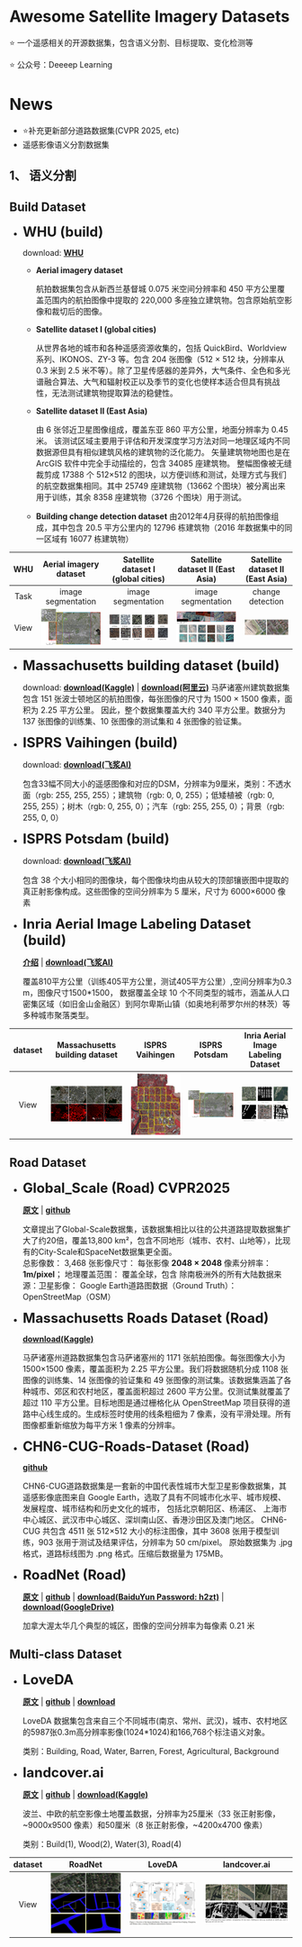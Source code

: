 

# Awesome Satellite Imagery Datasets 

⭐ 一个遥感相关的开源数据集，包含语义分割、目标提取、变化检测等 

⭐ 公众号：Deeeep Learning

# News
- ⭐补充更新部分道路数据集(CVPR 2025, etc)
- 遥感影像语义分割数据集

## 1、 语义分割
## Build Dataset
- **<font size=5>WHU (build)</font>**
 
    download: [**WHU**](http://gpcv.whu.edu.cn/data/building_dataset.html) 
      
  - **Aerial imagery dataset**
    
    航拍数据集包含从新西兰基督城 0.075 米空间分辨率和 450 平方公里覆盖范围内的航拍图像中提取的 220,000 多座独立建筑物。包含原始航空影像和裁切后的图像。

  - **Satellite dataset I (global cities)**
  
    从世界各地的城市和各种遥感资源收集的，包括 QuickBird、Worldview 系列、IKONOS、ZY-3 等。包含 204 张图像（512 × 512 块，分辨率从 0.3 米到 2.5 米不等）。除了卫星传感器的差异外，大气条件、全色和多光谱融合算法、大气和辐射校正以及季节的变化也使样本适合但具有挑战性，无法测试建筑物提取算法的稳健性。

  - **Satellite dataset Ⅱ (East Asia)**
  
    由 6 张邻近卫星图像组成，覆盖东亚 860 平方公里，地面分辨率为 0.45 米。
    该测试区域主要用于评估和开发深度学习方法对同一地理区域内不同数据源但具有相似建筑风格的建筑物的泛化能力。
    矢量建筑物地图也是在 ArcGIS 软件中完全手动描绘的，包含 34085 座建筑物。
    整幅图像被无缝裁剪成 17388 个 512×512 的图块，以方便训练和测试，处理方式与我们的航空数据集相同。其中 25749 座建筑物（13662 个图块）被分离出来用于训练，其余 8358 座建筑物（3726 个图块）用于测试。

   - **Building change detection dataset**
  由2012年4月获得的航拍图像组成，其中包含 20.5 平方公里内的 12796 栋建筑物（2016 年数据集中的同一区域有 16077 栋建筑物）


| WHU  |  Aerial imagery dataset   | Satellite dataset I (global cities) |  Satellite dataset Ⅱ (East Asia)  | Satellite dataset Ⅱ (East Asia) |   
|:----:|:-------------------------:|:-----------------------------------:|:---------------------------------:|:-------------------------------:|
| Task |    image segmentation     |         image segmentation          |        image segmentation         |        change detection         |    
| View |  ![img_1.png](img_1.png)  |       ![img_3.png](img_3.png)       |      ![img_4.png](img_4.png)      |     ![img_5.png](img_5.png)     |  

- **<font size=5>Massachusetts building dataset (build)</font>**
  
    download: [**download(Kaggle)**](https://www.kaggle.com/datasets/balraj98/massachusetts-buildings-dataset) | [**download(阿里云)**](https://tianchi.aliyun.com/dataset/93425) 
    马萨诸塞州建筑数据集包含 151 张波士顿地区的航拍图像，每张图像的尺寸为 1500 × 1500 像素，面积为 2.25 平方公里。 
    因此，整个数据集覆盖大约 340 平方公里。数据分为 137 张图像的训练集、10 张图像的测试集和 4 张图像的验证集。

- **<font size=5>ISPRS Vaihingen (build)</font>**
 
  download: [**download(飞浆AI)**](https://aistudio.baidu.com/datasetdetail/245379) 
      
  包含33幅不同大小的遥感图像和对应的DSM，分辨率为9厘米，类别：不透水面（rgb: 255, 255, 255）；建筑物（rgb: 0, 0, 255）；低矮植被（rgb: 0, 255, 255）；树木（rgb: 0, 255, 0）；汽车（rgb: 255, 255, 0）；背景（rgb: 255, 0, 0）

- **<font size=5>ISPRS Potsdam (build)</font>**
 
  download: [**download(飞浆AI)**](https://aistudio.baidu.com/datasetdetail/145287) 
      
  包含 38 个大小相同的图像块，每个图像块均由从较大的顶部镶嵌图中提取的真正射影像构成。这些图像的空间分辨率为 5 厘米，尺寸为 6000×6000 像素

- **<font size=5>Inria Aerial Image Labeling Dataset (build)</font>**

  [**介绍**](https://project.inria.fr/aerialimagelabeling/) |   [**download(飞浆AI)**](https://aistudio.baidu.com/datasetdetail/126725)

  覆盖810平方公里（训练405平方公里，测试405平方公里）,空间分辨率为0.3 m，图像尺寸1500*1500， 数据覆盖全球 10 个不同类型的城市，涵盖从人口密集区域（如旧金山金融区）到阿尔卑斯山镇（如奥地利蒂罗尔州的林茨）等多种城市聚落类型。

| dataset | Massachusetts building dataset |       ISPRS Vaihingen        |      ISPRS Potsdam      | Inria Aerial Image Labeling Dataset |
|:-------:|:------------------------------:|:----------------------------:|:-----------------------:|:-----------------------------------:| 
|  View   |   ![img_6.png](img_6.png)      |   ![img_7.png](img_7.png)    | ![img_1.png](img_1.png) |      ![img_9.png](img_9.png)        |      ![img_4.png](img_4.png)      |  |  

## Road Dataset
- **<font size=5>Global_Scale (Road) CVPR2025</font>**

  [**原文**](https://arxiv.org/pdf/2411.16733) | [**github**](https://github.com/earth-insights/samroadplus?tab=readme-ov-file) 
  
  文章提出了Global-Scale数据集，该数据集相比以往的公共道路提取数据集扩大了约20倍，覆盖13,800 km²，包含不同地形（城市、农村、山地等），比现有的City-Scale和SpaceNet数据集更全面。
  </br>总影像数： 3,468 张影像尺寸： 每张影像 **2048 × 2048** 像素分辨率： **1m/pixel**； 地理覆盖范围： 覆盖全球，包含 除南极洲外的所有大陆数据来源：卫星影像： Google Earth道路图数据（Ground Truth）： OpenStreetMap（OSM）
  
- **<font size=5>Massachusetts Roads Dataset (Road)</font>**

  [**download(Kaggle)**](https://www.kaggle.com/datasets/balraj98/massachusetts-roads-dataset)

  马萨诸塞州道路数据集包含马萨诸塞州的 1171 张航拍图像。每张图像大小为 1500×1500 像素，覆盖面积为 2.25 平方公里。我们将数据随机分成 1108 张图像的训练集、14 张图像的验证集和 49 张图像的测试集。该数据集涵盖了各种城市、郊区和农村地区，覆盖面积超过 2600 平方公里。仅测试集就覆盖了超过 110 平方公里。目标地图是通过栅格化从 OpenStreetMap 项目获得的道路中心线生成的。生成标签时使用的线条粗细为 7 像素，没有平滑处理。所有图像都重新缩放为每平方米 1 像素的分辨率。

- **<font size=5>CHN6-CUG-Roads-Dataset (Road)</font>**

  [**github**](https://github.com/CUG-URS/CHN6-CUG-Roads-Dataset)

  CHN6-CUG道路数据集是一套新的中国代表性城市大型卫星影像数据集，其遥感影像底图来自 Google Earth，选取了具有不同城市化水平、城市规模、发展程度、城市结构和历史文化的城市，
  包括北京朝阳区、杨浦区、  上海市中心城区、武汉市中心城区、深圳南山区、香港沙田区及澳门地区。
  CHN6-CUG 共包含 4511 张 512×512 大小的标注图像，其中 3608 张用于模型训练，903 张用于测试及结果评估，分辨率为 50 cm/pixel。
  原始数据集为 .jpg 格式，道路标线图为 .png 格式。压缩后数据量为 175MB。

- **<font size=5>RoadNet (Road)</font>**

  [**原文**](https://ieeexplore.ieee.org/document/8506600) | [**github**](https://github.com/yhlleo/RoadNet?tab=readme-ov-file) |
  [**download(BaiduYun Password: h2zt)**](https://pan.baidu.com/s/1l9RZvyYfLgTOx_k4LQRyhQ) | [**download(GoogleDrive)**](https://drive.google.com/open?id=1GDHy7uwgOswuCDC49OamlNkAxjaITPBI)

  加拿大渥太华几个典型的城区，图像的空间分辨率为每像素 0.21 米


##  Multi-class Dataset
- **<font size=5>LoveDA</font>**

  [**原文**](https://arxiv.org/abs/2110.08733) | [**github**](https://github.com/Junjue-Wang/LoveDA?tab=readme-ov-file) |   [**download**](https://zenodo.org/records/5706578)

  LoveDA 数据集包含来自三个不同城市(南京、常州、武汉)，城市、农村地区的5987张0.3m高分辨率影像(1024*1024)和166,768个标注语义对象。

  类别：Building, Road, Water, Barren, Forest, Agricultural, Background

- **<font size=5>landcover.ai</font>**

  [**原文**](https://arxiv.org/pdf/2005.02264) | [**github**](https://github.com/MortenTabaka/Semantic-segmentation-of-LandCover.ai-dataset) |   [**download(Kaggle)**](https://www.kaggle.com/datasets/adrianboguszewski/landcoverai)

  波兰、中欧的航空影像土地覆盖数据，分辨率为25厘米（33 张正射影像，~9000x9500 像素）和50厘米（8 张正射影像，~4200x4700 像素）

  类别：Build(1), Wood(2), Water(3), Road(4)


| dataset |           RoadNet         |           LoveDA          |         landcover.ai      |
|:-------:|:-------------------------:|:-------------------------:|:-------------------------:|
|  View   | ![img_10.png](img_10.png) | ![img_11.png](img_11.png) | ![img_14.png](img_14.png) |

